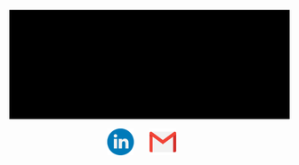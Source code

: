 
![](./src/index.svg)


<div style="width:100%; display:inline-block;">
  <div style="overflow: auto; width:30%; display: table; margin: 0 auto;"> 
  	<span style="float:left; width:50%;">
      
   <a href="https://www.linkedin.com/in/pradeep-turan-35470417a/">
      <img src="./src/linkedin.svg" width="48">
   </a>
      
   </span>
  
<span style="float:left; width:50%; " >
  
   <a href="https://mail.google.com/mail/?view=cm&fs=1&to=pradeep.t16@iiits.in&su=Reg:&body=Hi Pradeep, This is ....">
      <img src="./src/gmail.svg" width="48">
   </a>
      
   </span>
  </div>
  </div>
